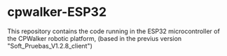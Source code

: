 # cpwalker-ESP32
This repository contains the code running in the ESP32 microcontroller of the CPWalker robotic platform, (based in the previus version "Soft_Pruebas_V1.2.8_client")
